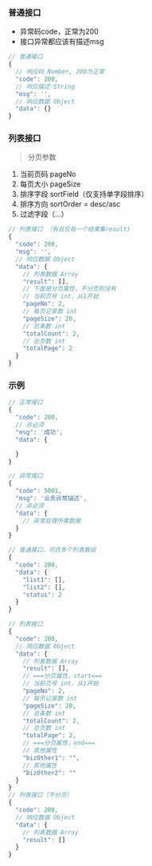 ### 普通接口
+ 异常码code，正常为200
+ 接口异常都应该有描述msg

~~~js
// 普通接口
{
  // 响应码 Number, 200为正常
  "code": 200,
  // 响应描述 String
  "msg": '',
  // 响应数据 Object
  "data": {}
}
~~~

### 列表接口

> 分页参数
1. 当前页码 pageNo
2. 每页大小 pageSize
3. 排序字段 sortField（仅支持单字段排序）
4. 排序方向 sortOrder = desc/asc
5. 过滤字段（...）

~~~js
// 列表接口 （有且仅有一个结果集result)
{
  "code": 200,
  "msg": '',
  // 响应数据 Object
  "data": {
    // 列表数据 Array
    "result": [],
    // 下面是分页属性，不分页则没有
    // 当前页号 int，从1开始
    "pageNo": 2,
    // 每页记录数 int
    "pageSize": 20,
    // 总条数 int
    "totalCount": 2,
    // 总页数 int
    "totalPage": 2
  }
}
~~~

### 示例
~~~js
// 正常接口
{
  "code": 200,
  // 非必须
  "msg": '成功',
  "data": {

  }
}
~~~
~~~js
// 异常接口
{
  "code": 5001,
  "msg": '业务异常描述',
  // 非必须
  "data": {
    // 异常处理所需数据
  }
}
~~~
~~~js
// 普通接口，可含多个列表数组
{
  "code": 200,
  "data": {
    "list1": [],
    "list2": [],
    "status": 2
  }
}
~~~

~~~js
// 列表接口
{
  "code": 200,
  // 响应数据 Object
  "data": {
    // 列表数据 Array
    "result": [],
    // ===分页属性，start===
    // 当前页号 int，从1开始
    "pageNo": 2,
    // 每页记录数 int
    "pageSize": 20,
    // 总条数 int
    "totalCount": 2,
    // 总页数 int
    "totalPage": 2,
    // ===分页属性，end===
    // 其他属性
    "bizOther1": "",
    // 其他属性
    "bizOther2": ""
  }
}
// 列表接口（不分页）
{
  "code": 200,
  // 响应数据 Object
  "data": {
    // 列表数据 Array
    "result": []
  }
}
~~~
